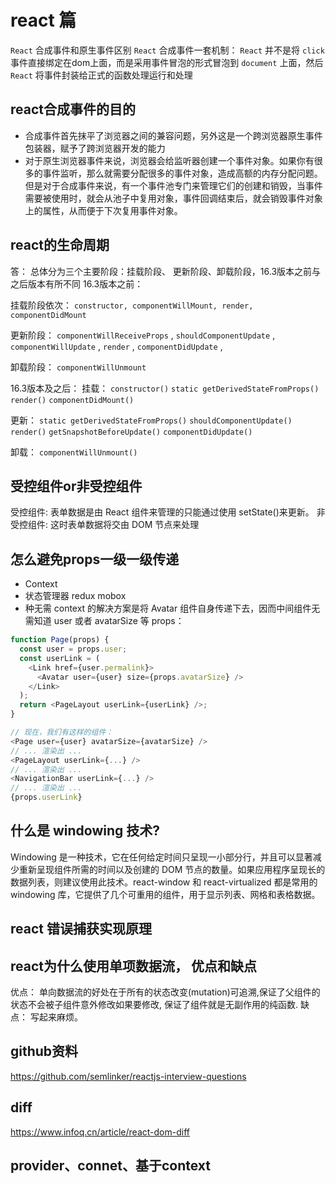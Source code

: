 # react 篇
`React` 合成事件和原生事件区别
`React` 合成事件一套机制： `React` 并不是将 `click` 事件直接绑定在dom上面，而是采用事件冒泡的形式冒泡到 `document` 上面，然后 `React` 将事件封装给正式的函数处理运行和处理

## react合成事件的目的

* 合成事件首先抹平了浏览器之间的兼容问题，另外这是一个跨浏览器原生事件包装器，赋予了跨浏览器开发的能力
* 对于原生浏览器事件来说，浏览器会给监听器创建一个事件对象。如果你有很多的事件监听，那么就需要分配很多的事件对象，造成高额的内存分配问题。但是对于合成事件来说，有一个事件池专门来管理它们的创建和销毁，当事件需要被使用时，就会从池子中复用对象，事件回调结束后，就会销毁事件对象上的属性，从而便于下次复用事件对象。

## react的生命周期

答： 总体分为三个主要阶段：挂载阶段、 更新阶段、卸载阶段，16.3版本之前与之后版本有所不同
16.3版本之前：

挂载阶段依次： `constructor, componentWillMount, render, componentDidMount`

更新阶段： `componentWillReceiveProps` ,
`shouldComponentUpdate` ,
`componentWillUpdate` ,
`render` ,
`componentDidUpdate` ,

卸载阶段： `componentWillUnmount`

16.3版本及之后：
挂载： `constructor()`
`static getDerivedStateFromProps()`
`render()`
`componentDidMount()`

更新： `static getDerivedStateFromProps()`
`shouldComponentUpdate()`
`render()`
`getSnapshotBeforeUpdate()`
`componentDidUpdate()`

卸载： `componentWillUnmount()`

## 受控组件or非受控组件

受控组件: 表单数据是由 React 组件来管理的只能通过使用 setState()来更新。
非受控组件: 这时表单数据将交由 DOM 节点来处理

## 怎么避免props一级一级传递
* Context
* 状态管理器 redux  mobox
* 种无需 context 的解决方案是将 Avatar 组件自身传递下去，因而中间组件无需知道 user 或者 avatarSize 等 props：
```js
function Page(props) {
  const user = props.user;
  const userLink = (
    <Link href={user.permalink}>
      <Avatar user={user} size={props.avatarSize} />
    </Link>
  );
  return <PageLayout userLink={userLink} />;
}

// 现在，我们有这样的组件：
<Page user={user} avatarSize={avatarSize} />
// ... 渲染出 ...
<PageLayout userLink={...} />
// ... 渲染出 ...
<NavigationBar userLink={...} />
// ... 渲染出 ...
{props.userLink}
```

## 什么是 windowing 技术?

Windowing 是一种技术，它在任何给定时间只呈现一小部分行，并且可以显著减少重新呈现组件所需的时间以及创建的 DOM 节点的数量。如果应用程序呈现长的数据列表，则建议使用此技术。react-window 和 react-virtualized 都是常用的 windowing 库，它提供了几个可重用的组件，用于显示列表、网格和表格数据。

## react 错误捕获实现原理

## react为什么使用单项数据流， 优点和缺点
优点： 单向数据流的好处在于所有的状态改变(mutation)可追溯,保证了父组件的状态不会被子组件意外修改如果要修改, 保证了组件就是无副作用的纯函数.
缺点： 写起来麻烦。

## github资料

https://github.com/semlinker/reactjs-interview-questions

## diff
https://www.infoq.cn/article/react-dom-diff

## provider、connet、基于context


